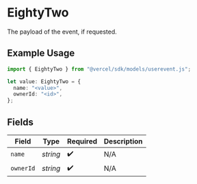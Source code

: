 # EightyTwo

The payload of the event, if requested.

## Example Usage

```typescript
import { EightyTwo } from "@vercel/sdk/models/userevent.js";

let value: EightyTwo = {
  name: "<value>",
  ownerId: "<id>",
};
```

## Fields

| Field              | Type               | Required           | Description        |
| ------------------ | ------------------ | ------------------ | ------------------ |
| `name`             | *string*           | :heavy_check_mark: | N/A                |
| `ownerId`          | *string*           | :heavy_check_mark: | N/A                |